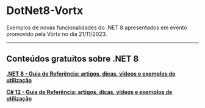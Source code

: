 # DotNet8-Vortx
Exemplos de novas funcionalidades do .NET 8 apresentados em evento promovido pela Vórtx no dia 21/11/2023.

---

## Conteúdos gratuitos sobre .NET 8

[**.NET 8 - Guia de Referência: artigos, dicas, vídeos e exemplos de utilização**](https://renatogroffe.medium.com/net-8-guia-de-refer%C3%AAncia-artigos-dicas-v%C3%ADdeos-e-exemplos-de-utiliza%C3%A7%C3%A3o-79c4850aaeb)

[**C# 12 - Guia de Referência: artigos, dicas, vídeos e exemplos de utilização**](https://renatogroffe.medium.com/c-12-guia-de-refer%C3%AAncia-artigos-dicas-v%C3%ADdeos-e-exemplos-de-utiliza%C3%A7%C3%A3o-1e113bf4f9e2)